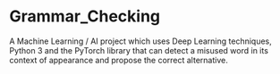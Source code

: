 # Grammar_Checking
A Machine Learning / AI project which uses Deep Learning techniques, Python 3 and the PyTorch library that can detect a misused word in its context of appearance and propose the correct alternative.
